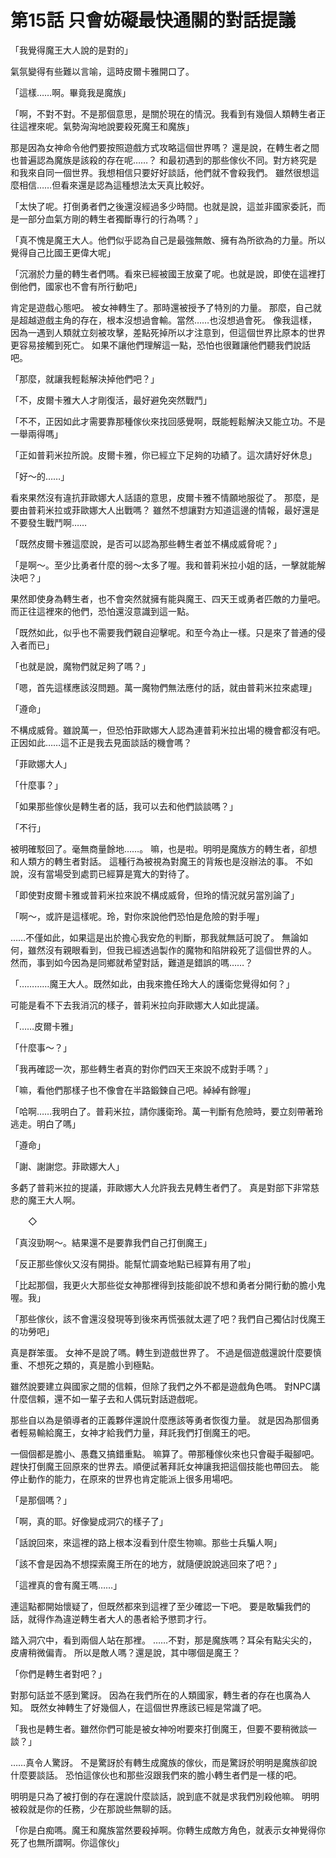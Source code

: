 # 第15話 只會妨礙最快通關的對話提議

「我覺得魔王大人說的是對的」

氣氛變得有些難以言喻，這時皮爾卡雅開口了。

「這樣……啊。畢竟我是魔族」

「啊，不對不對。不是那個意思，是關於現在的情況。我看到有幾個人類轉生者正往這裡來呢。氣勢洶洶地說要殺死魔王和魔族」

那是因為女神命令他們要按照遊戲方式攻略這個世界嗎？
還是說，在轉生者之間也普遍認為魔族是該殺的存在呢……？
和最初遇到的那些傢伙不同。對方終究是和我來自同一個世界。我想相信只要好好談話，他們就不會殺我們。
雖然很想這麼相信……但看來還是認為這種想法太天真比較好。

「太快了呢。打倒勇者們之後還沒經過多少時間。也就是說，這並非國家委託，而是一部分血氣方剛的轉生者獨斷專行的行為嗎？」

「真不愧是魔王大人。他們似乎認為自己是最強無敵、擁有為所欲為的力量。所以覺得自己比國王更偉大呢」

「沉溺於力量的轉生者們嗎。看來已經被國王放棄了呢。也就是說，即使在這裡打倒他們，國家也不會有所行動吧」

肯定是遊戲心態吧。
被女神轉生了。那時還被授予了特別的力量。
那麼，自己就是超越遊戲主角的存在，根本沒想過會輸。當然……也沒想過會死。
像我這樣，因為一遇到人類就立刻被攻擊，差點死掉所以才注意到，但這個世界比原本的世界更容易接觸到死亡。
如果不讓他們理解這一點，恐怕也很難讓他們聽我們說話吧。

「那麼，就讓我輕鬆解決掉他們吧？」

「不，皮爾卡雅大人才剛復活，最好避免突然戰鬥」

「不不，正因如此才需要靠那種傢伙來找回感覺啊，既能輕鬆解決又能立功。不是一舉兩得嗎」

「正如普莉米拉所說。皮爾卡雅，你已經立下足夠的功績了。這次請好好休息」

「好～的……」

看來果然沒有違抗菲歐娜大人話語的意思，皮爾卡雅不情願地服從了。
那麼，是要由普莉米拉或菲歐娜大人出戰嗎？
雖然不想讓對方知道這邊的情報，最好還是不要發生戰鬥啊……

「既然皮爾卡雅這麼說，是否可以認為那些轉生者並不構成威脅呢？」

「是啊～。至少比勇者什麼的弱～太多了喔。我和普莉米拉小姐的話，一擊就能解決吧？」

果然即使身為轉生者，也不會突然就擁有能與魔王、四天王或勇者匹敵的力量吧。
而正往這裡來的他們，恐怕還沒意識到這一點。

「既然如此，似乎也不需要我們親自迎擊呢。和至今為止一樣。只是來了普通的侵入者而已」

「也就是說，魔物們就足夠了嗎？」

「嗯，首先這樣應該沒問題。萬一魔物們無法應付的話，就由普莉米拉來處理」

「遵命」

不構成威脅。雖說萬一，但恐怕菲歐娜大人認為連普莉米拉出場的機會都沒有吧。
正因如此……這不正是我去見面談話的機會嗎？

「菲歐娜大人」

「什麼事？」

「如果那些傢伙是轉生者的話，我可以去和他們談談嗎？」

「不行」

被明確駁回了。毫無商量餘地……。
嘛，也是啦。明明是魔族方的轉生者，卻想和人類方的轉生者對話。
這種行為被視為對魔王的背叛也是沒辦法的事。
不如說，沒有當場受到處罰已經算是寬大的對待了。

「即使對皮爾卡雅或普莉米拉來說不構成威脅，但玲的情況就另當別論了」

「啊～，或許是這樣呢。玲，對你來說他們恐怕是危險的對手喔」

……不僅如此，如果這是出於擔心我安危的判斷，那我就無話可說了。
無論如何，雖然沒有親眼看到，但我已經透過製作的魔物和陷阱殺死了這個世界的人。
然而，事到如今因為是同鄉就希望對話，難道是錯誤的嗎……？

「…………魔王大人。既然如此，由我來擔任玲大人的護衛您覺得如何？」

可能是看不下去我消沉的樣子，普莉米拉向菲歐娜大人如此提議。

「……皮爾卡雅」

「什麼事～？」

「我再確認一次，那些轉生者真的對你們四天王來說不成對手嗎？」

「嘛，看他們那樣子也不像會在半路鍛鍊自己吧。綽綽有餘喔」

「哈啊……我明白了。普莉米拉，請你護衛玲。萬一判斷有危險時，要立刻帶著玲逃走。明白了嗎」

「遵命」

「謝、謝謝您。菲歐娜大人」

多虧了普莉米拉的提議，菲歐娜大人允許我去見轉生者們了。
真是對部下非常慈悲的魔王大人啊。

　　◇

「真沒勁啊～。結果還不是要靠我們自己打倒魔王」

「反正那些傢伙又沒有開掛。能幫忙調查地點已經算有用了啦」

「比起那個，我更火大那些從女神那裡得到技能卻說不想和勇者分開行動的膽小鬼喔。我」

「那些傢伙，該不會還沒發現等到後來再慌張就太遲了吧？我們自己獨佔討伐魔王的功勞吧」

真是群笨蛋。
女神不是說了嗎。轉生到遊戲世界了。
不過是個遊戲還說什麼要慎重、不想死之類的，真是膽小到極點。

雖然說要建立與國家之間的信賴，但除了我們之外不都是遊戲角色嗎。
對NPC講什麼信賴，還不如一輩子去和人偶玩對話遊戲呢。

那些自以為是領導者的正義夥伴還說什麼應該等勇者恢復力量。
就是因為那個勇者輕易輸給魔王，女神才給我們力量，拜託我們打倒魔王的吧。

一個個都是膽小、愚蠢又搞錯重點。
嘛算了。帶那種傢伙來也只會礙手礙腳吧。
趕快打倒魔王回原來的世界去。順便試著拜託女神讓我把這個技能也帶回去。
能停止動作的能力，在原來的世界也肯定能派上很多用場吧。

「是那個嗎？」

「啊，真的耶。好像變成洞穴的樣子了」

「話說回來，來這裡的路上根本沒看到什麼生物嘛。那些士兵騙人啊」

「該不會是因為不想探索魔王所在的地方，就隨便說說逃回來了吧？」

「這裡真的會有魔王嗎……」

連這點都開始懷疑了，但既然都來到這裡了至少確認一下吧。
要是敢騙我們的話，就得作為違逆轉生者大人的愚者給予懲罰才行。

踏入洞穴中，看到兩個人站在那裡。
……不對，那是魔族嗎？耳朵有點尖尖的，皮膚稍微偏青。
所以是敵人嗎？還是說，其中哪個是魔王？

「你們是轉生者對吧？」

對那句話並不感到驚訝。
因為在我們所在的人類國家，轉生者的存在也廣為人知。
既然女神轉生了好幾個人，在這個世界應該已經是常識了吧。

「我也是轉生者。雖然你們可能是被女神吩咐要來打倒魔王，但要不要稍微談一談？」

……真令人驚訝。
不是驚訝於有轉生成魔族的傢伙，而是驚訝於明明是魔族卻說什麼要談話。
恐怕這傢伙也和那些沒跟我們來的膽小轉生者們是一樣的吧。

明明是只為了被打倒的存在還說什麼談話，說到底不就是求我們別殺他嘛。
明明被殺就是你的任務，少在那說些無聊的話。

「你是白痴嗎。魔王和魔族當然要殺掉啊。你轉生成敵方角色，就表示女神覺得你死了也無所謂啊。你這傢伙」